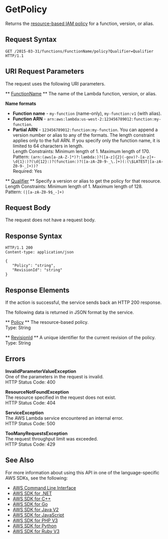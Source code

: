 # GetPolicy<a name="API_GetPolicy"></a>

Returns the [resource\-based IAM policy](https://docs.aws.amazon.com/lambda/latest/dg/access-control-resource-based.html) for a function, version, or alias\.

## Request Syntax<a name="API_GetPolicy_RequestSyntax"></a>

```
GET /2015-03-31/functions/FunctionName/policy?Qualifier=Qualifier HTTP/1.1
```

## URI Request Parameters<a name="API_GetPolicy_RequestParameters"></a>

The request uses the following URI parameters\.

 ** [FunctionName](#API_GetPolicy_RequestSyntax) **   <a name="SSS-GetPolicy-request-FunctionName"></a>
The name of the Lambda function, version, or alias\.  

**Name formats**
+  **Function name** \- `my-function` \(name\-only\), `my-function:v1` \(with alias\)\.
+  **Function ARN** \- `arn:aws:lambda:us-west-2:123456789012:function:my-function`\.
+  **Partial ARN** \- `123456789012:function:my-function`\.
You can append a version number or alias to any of the formats\. The length constraint applies only to the full ARN\. If you specify only the function name, it is limited to 64 characters in length\.  
Length Constraints: Minimum length of 1\. Maximum length of 170\.  
Pattern: `(arn:(aws[a-zA-Z-]*)?:lambda:)?([a-z]{2}(-gov)?-[a-z]+-\d{1}:)?(\d{12}:)?(function:)?([a-zA-Z0-9-_\.]+)(:(\$LATEST|[a-zA-Z0-9-_]+))?`   
Required: Yes

 ** [Qualifier](#API_GetPolicy_RequestSyntax) **   <a name="SSS-GetPolicy-request-Qualifier"></a>
Specify a version or alias to get the policy for that resource\.  
Length Constraints: Minimum length of 1\. Maximum length of 128\.  
Pattern: `(|[a-zA-Z0-9$_-]+)` 

## Request Body<a name="API_GetPolicy_RequestBody"></a>

The request does not have a request body\.

## Response Syntax<a name="API_GetPolicy_ResponseSyntax"></a>

```
HTTP/1.1 200
Content-type: application/json

{
   "Policy": "string",
   "RevisionId": "string"
}
```

## Response Elements<a name="API_GetPolicy_ResponseElements"></a>

If the action is successful, the service sends back an HTTP 200 response\.

The following data is returned in JSON format by the service\.

 ** [Policy](#API_GetPolicy_ResponseSyntax) **   <a name="SSS-GetPolicy-response-Policy"></a>
The resource\-based policy\.  
Type: String

 ** [RevisionId](#API_GetPolicy_ResponseSyntax) **   <a name="SSS-GetPolicy-response-RevisionId"></a>
A unique identifier for the current revision of the policy\.  
Type: String

## Errors<a name="API_GetPolicy_Errors"></a>

 **InvalidParameterValueException**   
One of the parameters in the request is invalid\.  
HTTP Status Code: 400

 **ResourceNotFoundException**   
The resource specified in the request does not exist\.  
HTTP Status Code: 404

 **ServiceException**   
The AWS Lambda service encountered an internal error\.  
HTTP Status Code: 500

 **TooManyRequestsException**   
The request throughput limit was exceeded\.  
HTTP Status Code: 429

## See Also<a name="API_GetPolicy_SeeAlso"></a>

For more information about using this API in one of the language\-specific AWS SDKs, see the following:
+  [AWS Command Line Interface](https://docs.aws.amazon.com/goto/aws-cli/lambda-2015-03-31/GetPolicy) 
+  [AWS SDK for \.NET](https://docs.aws.amazon.com/goto/DotNetSDKV3/lambda-2015-03-31/GetPolicy) 
+  [AWS SDK for C\+\+](https://docs.aws.amazon.com/goto/SdkForCpp/lambda-2015-03-31/GetPolicy) 
+  [AWS SDK for Go](https://docs.aws.amazon.com/goto/SdkForGoV1/lambda-2015-03-31/GetPolicy) 
+  [AWS SDK for Java V2](https://docs.aws.amazon.com/goto/SdkForJavaV2/lambda-2015-03-31/GetPolicy) 
+  [AWS SDK for JavaScript](https://docs.aws.amazon.com/goto/AWSJavaScriptSDK/lambda-2015-03-31/GetPolicy) 
+  [AWS SDK for PHP V3](https://docs.aws.amazon.com/goto/SdkForPHPV3/lambda-2015-03-31/GetPolicy) 
+  [AWS SDK for Python](https://docs.aws.amazon.com/goto/boto3/lambda-2015-03-31/GetPolicy) 
+  [AWS SDK for Ruby V3](https://docs.aws.amazon.com/goto/SdkForRubyV3/lambda-2015-03-31/GetPolicy) 